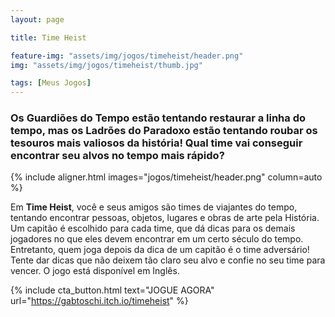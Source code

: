 ```yaml
---
layout: page

title: Time Heist

feature-img: "assets/img/jogos/timeheist/header.png"
img: "assets/img/jogos/timeheist/thumb.jpg"

tags: [Meus Jogos]
---
```


### Os Guardiões do Tempo estão tentando restaurar a linha do tempo, mas os Ladrões do Paradoxo estão tentando roubar os tesouros mais valiosos da história! Qual time vai conseguir encontrar seu alvos no tempo mais rápido?

{% include aligner.html images="jogos/timeheist/header.png" column=auto %}

Em **Time Heist**, você e seus amigos são times de viajantes do tempo, tentando encontrar pessoas, objetos, lugares e obras de arte pela História. Um capitão é escolhido para cada time, que dá dicas para os demais jogadores no que eles devem encontrar em um certo século do tempo. Entretanto, quem joga depois da dica de um capitão é o time adversário! Tente dar dicas que não deixem tão claro seu alvo e confie no seu time para vencer. O jogo está disponível em Inglês.

{% include cta_button.html text="JOGUE AGORA" url="https://gabtoschi.itch.io/timeheist" %}